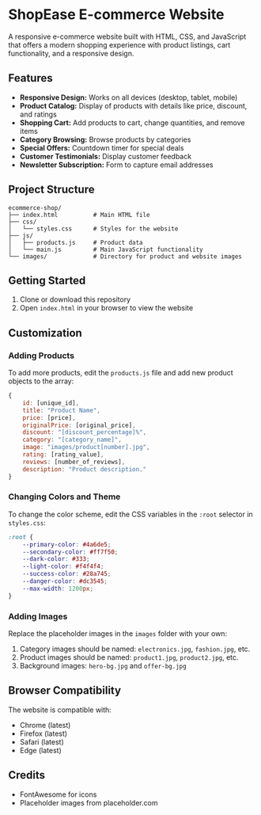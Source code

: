 # ShopEase E-commerce Website

A responsive e-commerce website built with HTML, CSS, and JavaScript that offers a modern shopping experience with product listings, cart functionality, and a responsive design.

## Features

- **Responsive Design:** Works on all devices (desktop, tablet, mobile)
- **Product Catalog:** Display of products with details like price, discount, and ratings
- **Shopping Cart:** Add products to cart, change quantities, and remove items
- **Category Browsing:** Browse products by categories
- **Special Offers:** Countdown timer for special deals
- **Customer Testimonials:** Display customer feedback
- **Newsletter Subscription:** Form to capture email addresses

## Project Structure

```
ecommerce-shop/
├── index.html          # Main HTML file
├── css/
│   └── styles.css      # Styles for the website
├── js/
│   ├── products.js     # Product data
│   └── main.js         # Main JavaScript functionality
└── images/             # Directory for product and website images
```

## Getting Started

1. Clone or download this repository
2. Open `index.html` in your browser to view the website

## Customization

### Adding Products

To add more products, edit the `products.js` file and add new product objects to the array:

```javascript
{
    id: [unique_id],
    title: "Product Name",
    price: [price],
    originalPrice: [original_price],
    discount: "[discount_percentage]%",
    category: "[category_name]",
    image: "images/product[number].jpg",
    rating: [rating_value],
    reviews: [number_of_reviews],
    description: "Product description."
}
```

### Changing Colors and Theme

To change the color scheme, edit the CSS variables in the `:root` selector in `styles.css`:

```css
:root {
    --primary-color: #4a6de5;
    --secondary-color: #ff7f50;
    --dark-color: #333;
    --light-color: #f4f4f4;
    --success-color: #28a745;
    --danger-color: #dc3545;
    --max-width: 1200px;
}
```

### Adding Images

Replace the placeholder images in the `images` folder with your own:

1. Category images should be named: `electronics.jpg`, `fashion.jpg`, etc.
2. Product images should be named: `product1.jpg`, `product2.jpg`, etc.
3. Background images: `hero-bg.jpg` and `offer-bg.jpg`

## Browser Compatibility

The website is compatible with:
- Chrome (latest)
- Firefox (latest)
- Safari (latest)
- Edge (latest)

## Credits

- FontAwesome for icons
- Placeholder images from placeholder.com 